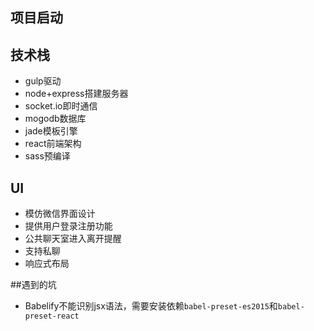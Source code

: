 
## 项目启动


## 技术栈
- gulp驱动
- node+express搭建服务器
- socket.io即时通信
- mogodb数据库
- jade模板引擎
- react前端架构
- sass预编译

## UI
- 模仿微信界面设计
- 提供用户登录注册功能
- 公共聊天室进入离开提醒
- 支持私聊
- 响应式布局


##遇到的坑
- Babelify不能识别jsx语法，需要安装依赖`babel-preset-es2015`和`babel-preset-react`